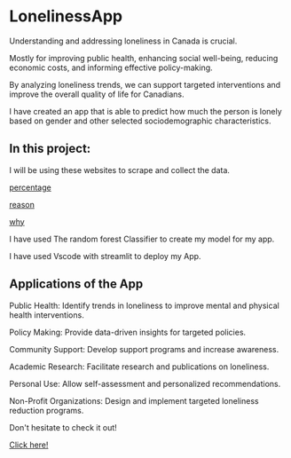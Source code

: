 # LonelinessApp
Understanding and addressing loneliness in Canada is crucial.

Mostly for improving public health, enhancing social well-being, reducing economic costs, and informing effective policy-making.

By analyzing loneliness trends, we can support targeted interventions and improve the overall quality of life for Canadians.

I have created an app that is able to predict how much the person is lonely based on gender and other selected sociodemographic characteristics.

## In this project:
I will be using these websites to scrape and collect the data.

[percentage](
https://www150.statcan.gc.ca/t1/tbl1/en/tv.action?pid=4510004901&cubeTimeFrame.startMonth=07&cubeTimeFrame.startYear=2021&cubeTimeFrame.endMonth=07&cubeTimeFrame.endYear=2024&referencePeriods=20210701%2C20240701)

[reason](https://www150.statcan.gc.ca/n1/pub/71-607-x/71-607-x2022007-eng.htm)

[why](https://www150.statcan.gc.ca/n1/pub/11-627-m/11-627-m2021090-eng.htm)

I have used The random forest Classifier to create my model for my app.

I have used Vscode with streamlit to deploy my App.

## Applications of the App
Public Health: Identify trends in loneliness to improve mental and physical health interventions.

Policy Making: Provide data-driven insights for targeted policies.

Community Support: Develop support programs and increase awareness.

Academic Research: Facilitate research and publications on loneliness.

Personal Use: Allow self-assessment and personalized recommendations.

Non-Profit Organizations: Design and implement targeted loneliness reduction programs.

Don't hesitate to check it out! 

[Click here!](https://lonelinessapp.streamlit.app/Lonely)

